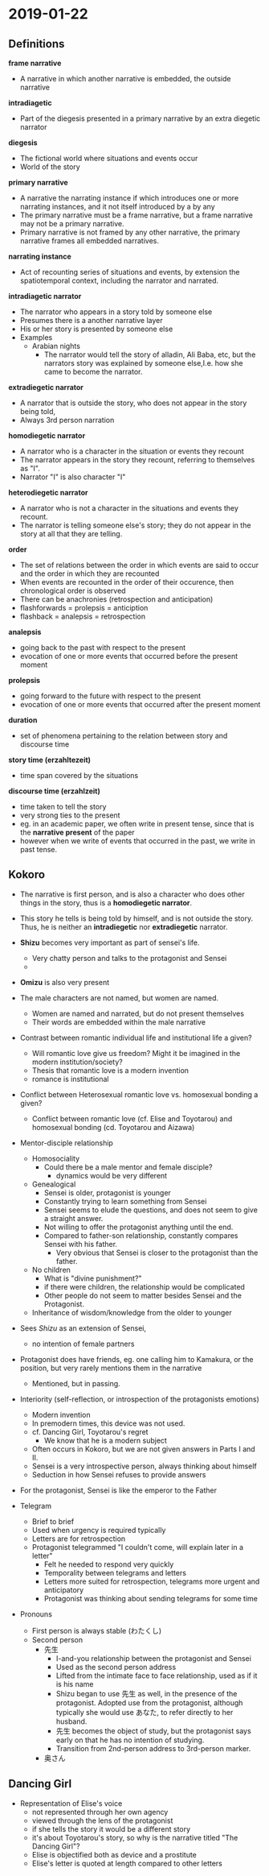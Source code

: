 # 2019-01-22
## Definitions

**frame narrative**
  * A narrative in which another narrative is embedded, the outside narrative

**intradiagetic**
  * Part of the diegesis presented in a primary narrative by an extra diegetic narrator

**diegesis** 
  * The fictional world where situations and events occur
  * World of the story

**primary narrative**
  * A narrative the narrating instance if which introduces one or more narrating instances, and it not itself introduced by a by any
  * The primary narrative must be a frame narrative, but a frame narrative may not be a primary narrative.
  * Primary narrative is not framed by any other narrative, the primary narrative frames all embedded narratives.

**narrating instance**
  * Act of recounting series of situations and events, by extension the spatiotemporal context, including the narrator and narrated.
  
**intradiagetic narrator**
  * The narrator who appears in a story told by someone else
  * Presumes there is a another narrative layer 
  * His or her story is presented by someone else 
  * Examples
    * Arabian nights
      * The narrator would tell the story of alladin, Ali Baba, etc, but the narrators story was explained by someone else,I.e. how she came to become the narrator.

**extradiegetic narrator**
  * A narrator that is outside the story, who does not appear in the story being told,
  * Always 3rd person narration

**homodiegetic narrator**
  * A narrator who is a character in the situation or events they recount 
  * The narrator appears in the story they recount, referring to themselves as "I".
  * Narrator "I" is also character "I"

**heterodiegetic narrator**
  * A narrator who is not a character in the situations and events they recount.
  * The narrator is telling someone else's story; they do not appear in the story at all that they are telling.

**order**
  * The set of relations between the order in which events are said to occur and the order in which they are recounted
  * When events are recounted in the order of their occurence, then chronological order is observed
  * There can be anachronies (retrospection and anticipation) 
  * flashforwards = prolepsis = anticiption
  * flashback = analepsis = retrospection

**analepsis**
  * going back to the past with respect to the present
  * evocation of one or more events that occurred before the present moment

**prolepsis**
  * going forward to the future with respect to the present
  * evocation of one or more events that occurred after the present moment

**duration**
  * set of phenomena pertaining to the relation between story and discourse time

**story time (erzahltezeit)**
  * time span covered by the situations

**discourse time (erzahlzeit)**
  * time taken to tell the story
  * very strong ties to the present
  * eg. in an academic paper, we often write in present tense, since that is the **narrative present** of the paper
  * however when we write of events that occurred in the past, we write in past tense.

## Kokoro

* The narrative is first person, and is also a character who does other things in the story, thus is a **homodiegetic narrator**.

* This story he tells is being told by himself, and is not outside the story. Thus, he is neither an **intradiegetic** nor **extradiegetic** narrator.

* **Shizu** becomes very important as part of sensei's life.
  * Very chatty person and talks to the protagonist and Sensei
  * 
* **Omizu** is also very present 
  
* The male characters are not named, but women are named.
  * Women are named and narrated, but do not present themselves
  * Their words are embedded within the male narrative
  
* Contrast between romantic individual life and institutional life a given?
  * Will romantic love give us freedom? Might it be imagined in the modern institution/society?
  * Thesis that romantic love is a modern invention
  * romance is institutional
  
* Conflict between Heterosexual romantic love vs. homosexual bonding a given?
  * Conflict between romantic love (cf. Elise and Toyotarou) and homosexual bonding (cd. Toyotarou and Aizawa)

* Mentor-disciple relationship
  * Homosociality
    * Could there be a male mentor and female disciple? 
      * dynamics would be very different
  * Genealogical 
    * Sensei is older, protagonist is younger
    * Constantly trying to learn something from Sensei
    * Sensei seems to elude the questions, and does not seem to give a straight answer.
    * Not willing to offer the protagonist anything until the end.
    * Compared to father-son relationship, constantly compares Sensei with his father.
      * Very obvious that Sensei is closer to the protagonist than the father.
  * No children
    * What is "divine punishment?"
    * if there were children, the relationship would be complicated
    * Other people do not seem to matter besides Sensei and the Protagonist.
  * Inheritance of wisdom/knowledge from the older to younger

* Sees *Shizu* as an extension of Sensei,
  * no intention of female partners

* Protagonist does have friends, eg. one calling him to Kamakura, or the position, but very rarely mentions them in the narrative
  * Mentioned, but in passing.

* Interiority (self-reflection, or introspection of the protagonists emotions)
  * Modern invention
  * In premodern times, this device was not used.
  * cf. Dancing Girl, Toyotarou's regret
    * We know that he is a modern subject
  * Often occurs in Kokoro, but we are not given answers in Parts I and II.
  * Sensei is a very introspective person, always thinking about himself
  * Seduction in how Sensei refuses to provide answers
* For the protagonist, Sensei is like the emperor to the Father

* Telegram
  * Brief to brief
  * Used when urgency is required typically
  * Letters are for retrospection
  * Protagonist telegrammed "I couldn't come, will explain later in a letter"
    * Felt he needed to respond very quickly
    * Temporality between telegrams and letters
    * Letters more suited for retrospection, telegrams more urgent and anticipatory
    * Protagonist was thinking about sending telegrams for some time
* Pronouns
  * First person is always stable (わたくし)
  * Second person
    * 先生
      * I-and-you relationship between the protagonist and Sensei
      * Used as the second person address
      * Lifted from the intimate face to face relationship, used as if it is his name
      * Shizu began to use 先生 as well, in the presence of the protagonist. Adopted use from the protagonist, although typically she would use あなた, to refer directly to her husband.
      * 先生 becomes the object of study, but the protagonist says early on that he has no intention of studying. 
      * Transition from 2nd-person address to 3rd-person marker.
    * 奥さん
  
## Dancing Girl

* Representation of Elise's voice
  * not represented through her own agency
  * viewed through the lens of the protagonist
  * if she tells the story it would be a different story
  * it's about Toyotarou's story, so why is the narrative titled "The Dancing Girl"?
  * Elise is objectified both as device and a prostitute
  * Elise's letter is quoted at length compared to other letters